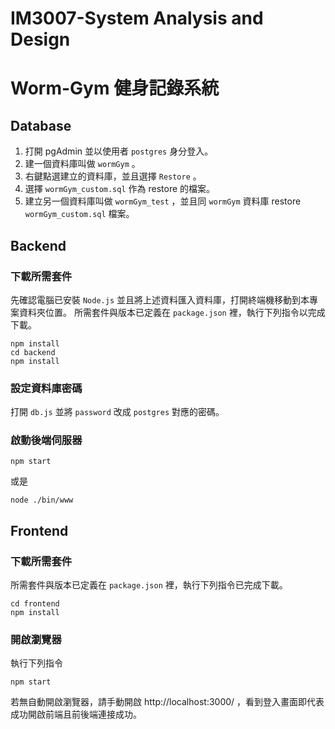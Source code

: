 # IM3007-System Analysis and Design
# Worm-Gym 健身記錄系統

## Database
1. 打開 pgAdmin 並以使用者 `postgres` 身分登入。
2. 建一個資料庫叫做 `wormGym` 。
3. 右鍵點選建立的資料庫，並且選擇 `Restore` 。
4. 選擇 `wormGym_custom.sql` 作為 restore 的檔案。
5. 建立另一個資料庫叫做 `wormGym_test` ，並且同  `wormGym` 資料庫 restore `wormGym_custom.sql` 檔案。

## Backend
### 下載所需套件
先確認電腦已安裝 `Node.js` 並且將上述資料匯入資料庫，打開終端機移動到本專案資料夾位置。
所需套件與版本已定義在 `package.json` 裡，執行下列指令以完成下載。
```shell=
npm install
cd backend
npm install
```
### 設定資料庫密碼
打開 `db.js` 並將 `password` 改成 `postgres` 對應的密碼。
### 啟動後端伺服器
```shell=
npm start
```
或是
```shell=
node ./bin/www
```

## Frontend
### 下載所需套件
所需套件與版本已定義在 `package.json` 裡，執行下列指令已完成下載。
```shell=
cd frontend
npm install
```
### 開啟瀏覽器
執行下列指令
```shell=
npm start
```
若無自動開啟瀏覽器，請手動開啟 http://localhost:3000/ ，看到登入畫面即代表成功開啟前端且前後端連接成功。
